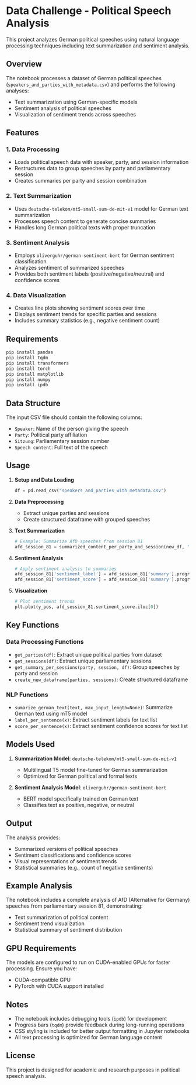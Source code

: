 # Data Challenge - Political Speech Analysis

This project analyzes German political speeches using natural language processing techniques including text summarization and sentiment analysis.

## Overview

The notebook processes a dataset of German political speeches (`speakers_and_parties_with_metadata.csv`) and performs the following analyses:
- Text summarization using German-specific models
- Sentiment analysis of political speeches
- Visualization of sentiment trends across speeches

## Features

### 1. Data Processing
- Loads political speech data with speaker, party, and session information
- Restructures data to group speeches by party and parliamentary session
- Creates summaries per party and session combination

### 2. Text Summarization
- Uses `deutsche-telekom/mt5-small-sum-de-mit-v1` model for German text summarization
- Processes speech content to generate concise summaries
- Handles long German political texts with proper truncation

### 3. Sentiment Analysis
- Employs `oliverguhr/german-sentiment-bert` for German sentiment classification
- Analyzes sentiment of summarized speeches
- Provides both sentiment labels (positive/negative/neutral) and confidence scores

### 4. Data Visualization
- Creates line plots showing sentiment scores over time
- Displays sentiment trends for specific parties and sessions
- Includes summary statistics (e.g., negative sentiment count)

## Requirements

```bash
pip install pandas
pip install tqdm
pip install transformers
pip install torch
pip install matplotlib
pip install numpy
pip install ipdb
```

## Data Structure

The input CSV file should contain the following columns:
- `Speaker`: Name of the person giving the speech
- `Party`: Political party affiliation
- `Sitzung`: Parliamentary session number
- `Speech content`: Full text of the speech

## Usage

1. **Setup and Data Loading**
   ```python
   df = pd.read_csv("speakers_and_parties_with_metadata.csv")
   ```

2. **Data Preprocessing**
   - Extract unique parties and sessions
   - Create structured dataframe with grouped speeches

3. **Text Summarization**
   ```python
   # Example: Summarize AfD speeches from session 81
   afd_session_81 = summarized_content_per_party_and_session(new_df, 'AfD', 81)
   ```

4. **Sentiment Analysis**
   ```python
   # Apply sentiment analysis to summaries
   afd_session_81['sentiment_label'] = afd_session_81['summary'].progress_apply(label_per_sentence)
   afd_session_81['sentiment_score'] = afd_session_81['summary'].progress_apply(score_per_sentence)
   ```

5. **Visualization**
   ```python
   # Plot sentiment trends
   plt.plot(y_pos, afd_session_81.sentiment_score.iloc[0])
   ```

## Key Functions

### Data Processing Functions
- `get_parties(df)`: Extract unique political parties from dataset
- `get_sessions(df)`: Extract unique parliamentary sessions
- `get_summary_per_sessions(party, session, df)`: Group speeches by party and session
- `create_new_dataframe(parties, sessions)`: Create structured dataframe

### NLP Functions
- `sumarize_german_text(text, max_input_length=None)`: Summarize German text using mT5 model
- `label_per_sentence(x)`: Extract sentiment labels for text list
- `score_per_sentence(x)`: Extract sentiment confidence scores for text list

## Models Used

1. **Summarization Model**: `deutsche-telekom/mt5-small-sum-de-mit-v1`
   - Multilingual T5 model fine-tuned for German summarization
   - Optimized for German political and formal texts

2. **Sentiment Analysis Model**: `oliverguhr/german-sentiment-bert`
   - BERT model specifically trained on German text
   - Classifies text as positive, negative, or neutral

## Output

The analysis provides:
- Summarized versions of political speeches
- Sentiment classifications and confidence scores
- Visual representations of sentiment trends
- Statistical summaries (e.g., count of negative sentiments)

## Example Analysis

The notebook includes a complete analysis of AfD (Alternative for Germany) speeches from parliamentary session 81, demonstrating:
- Text summarization of political content
- Sentiment trend visualization
- Statistical summary of sentiment distribution

## GPU Requirements

The models are configured to run on CUDA-enabled GPUs for faster processing. Ensure you have:
- CUDA-compatible GPU
- PyTorch with CUDA support installed

## Notes

- The notebook includes debugging tools (`ipdb`) for development
- Progress bars (`tqdm`) provide feedback during long-running operations
- CSS styling is included for better output formatting in Jupyter notebooks
- All text processing is optimized for German language content

## License

This project is designed for academic and research purposes in political speech analysis.
